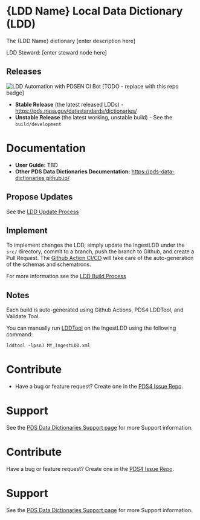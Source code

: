 # {LDD Name} Local Data Dictionary (LDD)

The {LDD Name} dictionary [enter description here]

LDD Steward: [enter steward node here]

## Releases

![LDD Automation with PDSEN CI Bot](https://github.com/pds-data-dictionaries/ldd-template/workflows/LDD%20Automation%20with%20PDSEN%20CI%20Bot/badge.svg) [TODO - replace with this repo badge]

* **Stable Release** (the latest released LDDs) - https://pds.nasa.gov/datastandards/dictionaries/
* **Unstable Release** (the latest working, unstable build) - See the `build/development` 

# Documentation

* **User Guide:** TBD
* **Other PDS Data Dictionaries Documentation:** https://pds-data-dictionaries.github.io/

## Propose Updates

See the [LDD Update Process](https://pds-data-dictionaries.github.io/development/ldd-update.html)

## Implement

To implement changes the LDD, simply update the IngestLDD under the `src/` directory, commit to a branch, push the branch to Github, and create a Pull Request. The [Github Action CI/CD](https://pds-data-dictionaries.github.io/development/ldd-build.html) will take care of the auto-generation of the schemas and schematrons.

For more information see the [LDD Build Process](https://pds-data-dictionaries.github.io/development/ldd-build.html)

## Notes

Each build is auto-generated using Github Actions, PDS4 LDDTool, and Validate Tool.


You can manually run [LDDTool](https://nasa-pds.github.io/pds4-information-model/model-lddtool/index.html) on the IngestLDD using the following command:
```
lddtool -lpsnJ MY_IngestLDD.xml
```

# Contribute

* Have a bug or feature request? Create one in the [PDS4 Issue Repo](https://github.com/pds-data-dictionaries/PDS4-LDD-Issue-Repo/issues/new/choose).


# Support

See the [PDS Data Dictionaries Support page](https://pds-data-dictionaries.github.io/support/) for more Support information.



# Contribute

Have a bug or feature request? Create one in the [PDS4 Issue Repo](https://github.com/pds-data-dictionaries/PDS4-LDD-Issue-Repo/issues/new/choose).


# Support

See the [PDS Data Dictionaries Support page](https://pds-data-dictionaries.github.io/support/contribute.html) for more Support information.
